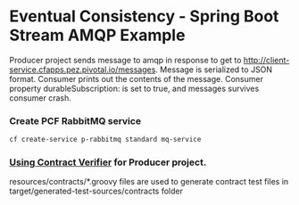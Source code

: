 # Eventual Consistency - Spring Boot Stream AMQP Example

Producer project sends message to amqp in response to get to http://client-service.cfapps.pez.pivotal.io/messages.
Message is serialized to JSON format.
Consumer prints out the contents of the message.  Consumer property durableSubscription: is set to true, and messages survives consumer crash.

### Create PCF RabbitMQ service

```bash
cf create-service p-rabbitmq standard mq-service
```
### [Using Contract Verifier](https://cloud.spring.io/spring-cloud-contract/spring-cloud-contract.html) for Producer project.

resources/contracts/*.groovy files are used to generate contract test files in target/generated-test-sources/contracts folder


